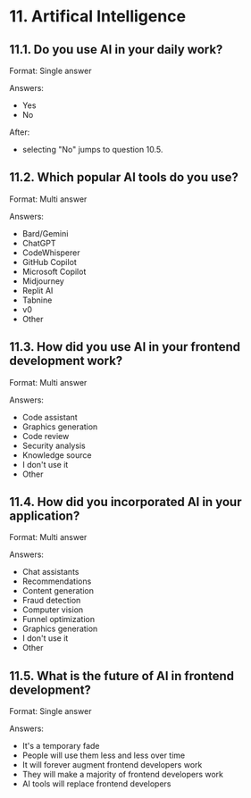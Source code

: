 # 11. Artifical Intelligence

## 11.1. Do you use AI in your daily work?

Format: Single answer

Answers:
- Yes
- No

After:
- selecting "No" jumps to question 10.5.

## 11.2. Which popular AI tools do you use?

Format: Multi answer

Answers:
- Bard/Gemini
- ChatGPT
- CodeWhisperer
- GitHub Copilot
- Microsoft Copilot
- Midjourney
- Replit AI
- Tabnine
- v0
- Other

## 11.3. How did you use AI in your frontend development work?

Format: Multi answer

Answers:
- Code assistant
- Graphics generation
- Code review
- Security analysis
- Knowledge source	
- I don't use it
- Other

## 11.4. How did you incorporated AI in your application?

Format: Multi answer

Answers:
- Chat assistants
- Recommendations
- Content generation
- Fraud detection
- Computer vision
- Funnel optimization
- Graphics generation	
- I don't use it
- Other

## 11.5. What is the future of AI in frontend development?

Format: Single answer

Answers:
- It's a temporary fade	
- People will use them less and less over time	
- It will forever augment frontend developers work	
- They will make a majority of frontend developers work	
- AI tools will replace frontend developers	
